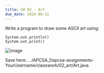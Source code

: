 ```yaml
---
title: CW 02 - Art
due_date: 2024-09-11
---
```


Write a program to draw some ASCII art using:

```
System.out.println()
System.out.print()
```

![image](https://github.com/user-attachments/assets/a56c2a13-fc97-4b34-8c98-46e6356c5ca9)


Save here: .../APCSA_1/apcsa-assignments-YourUsername/classwork/02_art/Art.java
